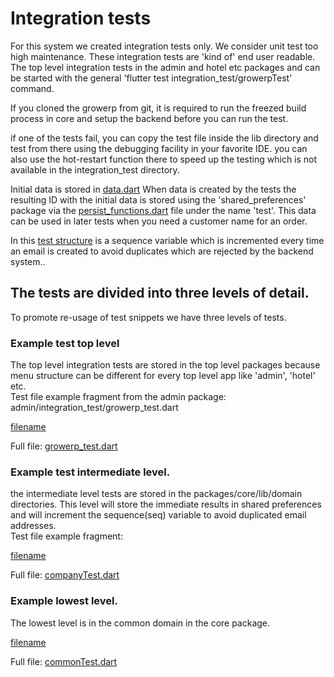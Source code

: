 # Integration tests

For this system we created integration tests only. We consider unit test too high maintenance. These integration tests are 'kind of' end user readable. The top level integration tests in the admin and hotel etc packages and can be started with the general 'flutter test integration_test/growerpTest' command.

If you cloned the growerp from git, it is required to run the freezed build process in core and setup the backend before you can run the test.

if one of the tests fail, you can copy the test file inside the lib directory and test from there using the debugging facility in your favorite IDE. you can also use the hot-restart function there to speed up the testing which is not available in the integration_test directory.


Initial data is stored in [data.dart](https://raw.githubusercontent.com/growerp/growerp/master/packages/core/lib/domains/common/integration_test/data.dart) When data is created by the tests the resulting ID with the initial data is stored using the 'shared_preferences' package via the [persist_functions.dart](https://raw.githubusercontent.com/growerp/growerp/master/packages/core/lib/domains/common/functions/persist_functions.dart) file under the name 'test'. This data can be used in later tests when you need a customer name for an order.

In this [test structure](https://raw.githubusercontent.com/growerp/growerp/master/packages/core/lib/domains/common/models/save_test_model.dart) is a sequence variable which is incremented every time an email is created to avoid duplicates which are rejected by the backend system..


## The tests are divided into three levels of detail.
To promote re-usage of test snippets we have three levels of tests.

### Example test top level
The top level integration tests are stored in the top level packages because menu structure can be different for every top level app like 'admin', 'hotel' etc.  
Test file example fragment from the admin package: admin/integration_test/growerp_test.dart

[filename](https://raw.githubusercontent.com/growerp/growerp/master/packages/admin/integration_test/company_test.dart ':include :type=code :fragment=createCompany')

Full file: [growerp_test.dart](https://raw.githubusercontent.com/growerp/growerp/master/packages/admin/integration_test/growerp_test.dart)

### Example test intermediate level.
the intermediate level tests are stored in the packages/core/lib/domain directories. This level will store the immediate results in shared preferences and will increment the sequence(seq) variable to avoid duplicated email addresses.  
Test file example fragment:

[filename](https://raw.githubusercontent.com/growerp/growerp/master/packages/core/lib/domains/users/integration_test/companyTest.dart ':include :type=code :fragment=newCompany')

Full file: [companyTest.dart](https://raw.githubusercontent.com/growerp/growerp/master/packages/core/lib/domains/users/integration_test/companyTest.dart)

### Example lowest level.
The lowest level is in the common domain in the core package.

[filename](https://raw.githubusercontent.com/growerp/growerp/master/packages/core/lib/domains/common/integration_test/commonTest.dart ':include :type=code :fragment=lowLevel')

Full file: [commonTest.dart](https://raw.githubusercontent.com/growerp/growerp/master/packages/core/lib/domains/common/integration_test/commonTest.dart)
